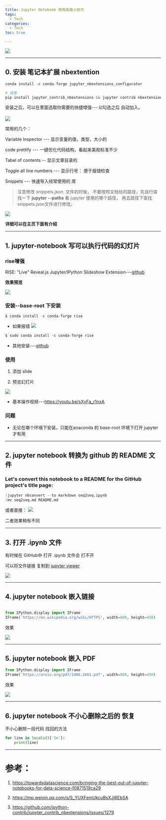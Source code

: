 ```yaml
---
title: Jupyter Notebook 使用高效小技巧
tags:
  - Tech
categories:
  - Tech
toc: true

---
```



![](https://github.com/LiuChuang0059/large_file/blob/master/pic/dizsp.jpg)


---
## 0. 安装 笔记本扩展 nbextention


```python
conda install -c conda-forge jupyter_nbextensions_configurator

# 或者
pip install jupyter_contrib_nbextensions && jupyter contrib nbextension install --user

```

安装之后，可以在里面选取你需要的快捷增强--- ☑️勾选之后 自动加入。

![](https://github.com/LiuChuang0059/large_file/blob/master/pic/lfzqn.jpg)


常用的几个：

Variable Inspector --- 显示变量的值，类型，大小的

code prettify --- 一键优化代码结构，看起来美观标准不少

Tabel of contents --  显示文章目录的

Toggle all line numbers --- 显示行号： 便于报错检查

Snippets ---  快速导入经常使用的 库

> 注意修改 snippets.json. 文件的时候， 不要按照文档给的路径，先自行查找一下 **jupyter --paths**
看 jupyter 使用的哪个路径， 再去路径下查找 snippets.json文件进行修改。

![](http://localhost:8888/nbextensions/snippets/snippets-demo.gif)



**详细可以在主页下面有介绍**


-----

## 1. jupyter-notebook 写可以执行代码的幻灯片

### rise增强
RISE: "Live" Reveal.js Jupyter/IPython Slideshow Extension---[github](https://github.com/damianavila/RISE)

**效果预览**

![](https://github.com/LiuChuang0059/large_file/blob/master/pic/c02qi.gif)



### 安装--base-root 下安装

```python
$ conda install -c conda-forge rise
```

* 如果报错
![](https://github.com/LiuChuang0059/large_file/blob/master/pic/cvm3x.jpg)

```python
$ sudo conda install -c conda-forge rise

```

* 其他安装---[github](https://github.com/damianavila/RISE)


### 使用

1. 添加 slide


2. 预览幻灯片

![](https://github.com/LiuChuang0059/large_file/blob/master/pic/fjdv9.jpg)


* 基本操作视频---https://youtu.be/sXyFa_r1nxA

### 问题
* 无论在哪个环境下安装，只能在anaconda 的 base-root 环境下打开 jupyter 才有用


------

## 2. jupyter notebook 转换为 github  的 README 文件



### Let's convert this notebook to a README for the GitHub project's title page:

```python
!jupyter nbconvert --to markdown seq2seq.ipynb
!mv seq2seq.md README.md
```


或者直接：
![](https://github.com/LiuChuang0059/large_file/blob/master/pic/rtyfj.jpg)

二者效果稍有不同

---

## 3. 打开 .ipynb 文件

有时候在 GitHub中 打开 .ipynb 文件会 打不开

可以将文件链接 复制到 [jupyter viewer](https://nbviewer.jupyter.org/)

![](https://github.com/LiuChuang0059/large_file/blob/master/pic/idgwd.jpg)


----


## 4. jupyter notebook 嵌入链接

```python

from IPython.display import IFrame
IFrame('https://en.wikipedia.org/wiki/HTTPS', width=800, height=450)
```

效果

![](https://github.com/LiuChuang0059/large_file/blob/master/pic/yu8m5.jpg)

----

## 5. jupyter notebook 嵌入 PDF

```python
from IPython.display import IFrame
IFrame('https://arxiv.org/pdf/1406.2661.pdf', width=800, height=450)
```

效果

![](https://github.com/LiuChuang0059/large_file/blob/master/pic/8mies.jpg)

----

## 6. jupyter notebook 不小心删除之后的 恢复

不小心删除一段代码 找回的方法

```python
for line in locals()['In']:
    print(line)
```

---


# 参考：

1. https://towardsdatascience.com/bringing-the-best-out-of-jupyter-notebooks-for-data-science-f0871519ca29

2. https://mp.weixin.qq.com/s/S_YUXFemUkcuBsXJj6EbSA

3. https://github.com/ipython-contrib/jupyter_contrib_nbextensions/issues/1279

















